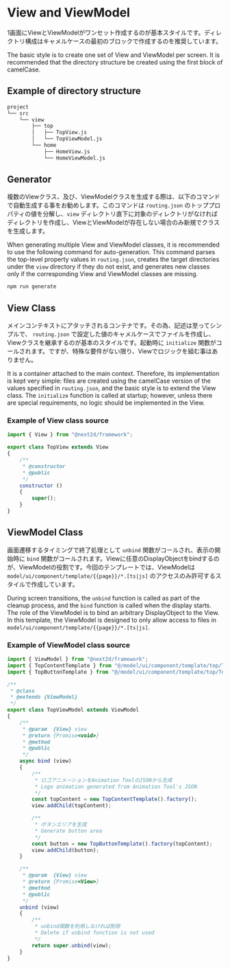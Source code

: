 # View and ViewModel

1画面にViewとViewModelがワンセット作成するのが基本スタイルです。ディレクトリ構成はキャメルケースの最初のブロックで作成するのを推奨しています。  

The basic style is to create one set of View and ViewModel per screen. It is recommended that the directory structure be created using the first block of camelCase.  

## Example of directory structure

```sh
project
└── src
    └── view
        ├── top
        │   ├── TopView.js
        │   └── TopViewModel.js
        └── home
            ├── HomeView.js
            └── HomeViewModel.js
```

## Generator

複数のViewクラス、及び、ViewModelクラスを生成する際は、以下のコマンドで自動生成する事をお勧めします。このコマンドは `routing.json` のトッププロパティの値を分解し、`view` ディレクトリ直下に対象のディレクトリがなければディレクトリを作成し、ViewとViewModelが存在しない場合のみ新規でクラスを生成します。  

When generating multiple View and ViewModel classes, it is recommended to use the following command for auto-generation. This command parses the top-level property values in `routing.json`, creates the target directories under the `view` directory if they do not exist, and generates new classes only if the corresponding View and ViewModel classes are missing.  

```sh
npm run generate
```

## View Class
メインコンテキストにアタッチされるコンテナです。その為、記述は至ってシンプルで、 `routing.json` で設定した値のキャメルケースでファイルを作成し、Viewクラスを継承するのが基本のスタイルです。起動時に `initialize` 関数がコールされます。ですが、特殊な要件がない限り、Viewでロジックを組む事はありません。  
  
It is a container attached to the main context. Therefore, its implementation is kept very simple: files are created using the camelCase version of the values specified in `routing.json`, and the basic style is to extend the View class. The `initialize` function is called at startup; however, unless there are special requirements, no logic should be implemented in the View.
  
### Example of View class source

```javascript
import { View } from "@next2d/framework";

export class TopView extends View
{
    /**
     * @constructor
     * @public
     */
    constructor ()
    {
        super();
    }
}
```

## ViewModel Class
画面遷移するタイミングで終了処理として `unbind` 関数がコールされ、表示の開始時に `bind` 関数がコールされます。Viewに任意のDisplayObjectをbindするのが、ViewModelの役割です。今回のテンプレートでは、ViewModelは `model/ui/component/template/{{page}}/*.[ts|js]` のアクセスのみ許可するスタイルで作成しています。

During screen transitions, the `unbind` function is called as part of the cleanup process, and the `bind` function is called when the display starts. The role of the ViewModel is to bind an arbitrary DisplayObject to the View. In this template, the ViewModel is designed to only allow access to files in `model/ui/component/template/{{page}}/*.[ts|js]`.  

### Example of ViewModel class source

```javascript
import { ViewModel } from "@next2d/framework";
import { TopContentTemplate } from "@/model/ui/component/template/top/TopContentTemplate";
import { TopButtonTemplate } from "@/model/ui/component/template/top/TopButtonTemplate";

/**
 * @class
 * @extends {ViewModel}
 */
export class TopViewModel extends ViewModel
{
    /**
     * @param  {View} view
     * @return {Promise<void>}
     * @method
     * @public
     */
    async bind (view)
    {
        /**
         * ロゴアニメーションをAnimation ToolのJSONから生成
         * Logo animation generated from Animation Tool's JSON
         */
        const topContent = new TopContentTemplate().factory();
        view.addChild(topContent);

        /**
         * ボタンエリアを生成
         * Generate button area
         */
        const button = new TopButtonTemplate().factory(topContent);
        view.addChild(button);
    }

    /**
     * @param  {View} view
     * @return {Promise<View>}
     * @method
     * @public
     */
    unbind (view)
    {
        /**
         * unbind関数を利用しなければ削除
         * Delete if unbind function is not used
         */
        return super.unbind(view);
    }
}
```

